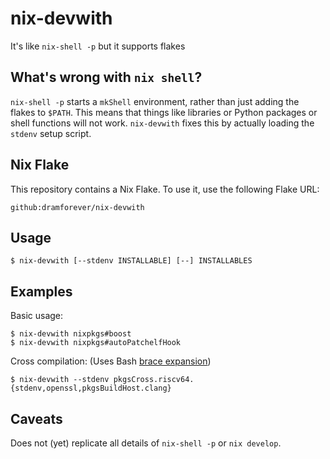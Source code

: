 # nix-devwith

It's like `nix-shell -p` but it supports flakes

## What's wrong with `nix shell`?

`nix-shell -p` starts a `mkShell` environment, rather than just adding the flakes to `$PATH`. This means that things like libraries or Python packages or shell functions will not work. `nix-devwith` fixes this by actually loading the `stdenv` setup script.

## Nix Flake

This repository contains a Nix Flake. To use it, use the following Flake URL:

```plain
github:dramforever/nix-devwith
```

## Usage

```console
$ nix-devwith [--stdenv INSTALLABLE] [--] INSTALLABLES
```

## Examples

Basic usage:

```console
$ nix-devwith nixpkgs#boost
$ nix-devwith nixpkgs#autoPatchelfHook
```

Cross compilation: (Uses Bash [brace expansion])

```console
$ nix-devwith --stdenv pkgsCross.riscv64.{stdenv,openssl,pkgsBuildHost.clang}
```

[brace expansion]: https://www.gnu.org/software/bash/manual/html_node/Brace-Expansion.html

## Caveats

Does not (yet) replicate all details of `nix-shell -p` or `nix develop`.
